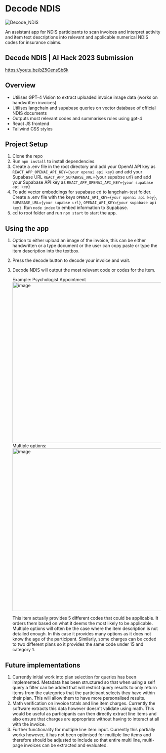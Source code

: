 # Decode NDIS
![Decode_NDIS](https://github.com/stephendwalley/Decode-NDIS/assets/76471970/2a44329f-28e3-40be-94b7-d37fc86c4bd3)

An assistant app for NDIS participants to scan invoices and interpret activity and item text descriptions into relevant and applicable numerical NDIS codes for insurance claims.

## Decode NDIS | AI Hack 2023 Submission
https://youtu.be/bZ5OensSb6k

## Overview
- Utilises GPT-4 Vision to extract uploaded invoice image data (works on handwritten invoices)
- Utilises langchain and supabase queries on vector database of official NDIS documents
- Outputs most relevant codes and summarises rules using gpt-4
- React JS frontend
- Tailwind CSS styles


## Project Setup
1. Clone the repo
2. Run `npm install` to install dependencies
3. Create a .env file in the root directory and add your OpenAI API key as `REACT_APP_OPENAI_API_KEY={your openai api key}` and add your Supabase URL `REACT_APP_SUPABASE_URL`={your supabse url} and add your Supabase API key as `REACT_APP_OPENAI_API_KEY={your supabase api key}`
4. To add vector embeddings for supabase cd to langchain-test folder. Create a .env file with the keys `OPENAI_API_KEY={your openai api key}`, `SUPABASE_URL={your supabse url}`, `OPENAI_API_KEY={your supabase api key}`. Run `node index` to embed information to Supabase.
5. cd to root folder and run `npm start` to start the app.


## Using the app
1. Option to either upload an image of the invoice, this can be either handwritten or a type document or the user can copy paste or type the item description into the textbox.
2. Press the decode button to decode your invoice and wait.
3. Decode NDIS will output the most relevant code or codes for the item.

   Example: Psychologist Appointment
   <img width="521" alt="image" src="https://github.com/stephendwalley/Decode-NDIS/assets/76471970/579fe7f2-5e21-4045-b8ca-1aa19919ac3f">
   Multiple options:
   <img width="527" alt="image" src="https://github.com/stephendwalley/Decode-NDIS/assets/76471970/633ebb18-83b4-4499-939a-f5faf5d7e974">

   This item actually provides 5 different codes that could be applicable. It orders them based on what it deems the most likely to be applicable. Multiple options will often be the case where the item description is not detailed enough. In this case it provides many options as it does not know the age of the participant. Similarly, some charges can be coded to two different plans so it provides the same code under 15 and category 1.

## Future implementations
1. Currently initial work into plan selection for queries has been implemented. Metadata has been structured so that when using a self query a filter can be added that will restrict query results to only return items from the categories that the participant selects they have within their plan. This will allow them to have more personalised results.
2. Math verification on invoice totals and line item charges. Currently the software extracts this data however doesn't validate using math. This would be useful as participants can then directly extract line items and also ensure that charges are appropriate without having to interact at all with the invoice.
3. Further functionality for multiple line item input. Currently this partially works however, it has not been optimised for multiple line items and therefore should be adjusted to include so that entire multi line, multi-page invoices can be extracted and evaluated.

